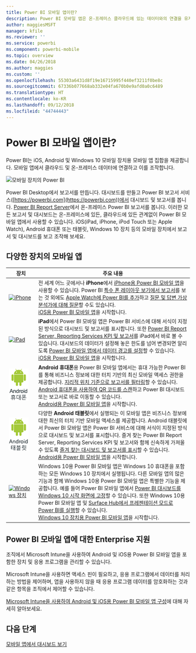 ```yaml
---
title: Power BI 모바일 앱이란?
description: Power BI 모바일 앱은 온-프레미스 클라우드에 있는 데이터와의 연결을 유지해 줍니다. 모바일 장치에서 Power BI 대시보드와 보고서를 보세요.
author: maggiesMSFT
manager: kfile
ms.reviewer: ''
ms.service: powerbi
ms.component: powerbi-mobile
ms.topic: overview
ms.date: 04/26/2018
ms.author: maggies
ms.custom: ''
ms.openlocfilehash: 55303a6431d8f19e16715995f440ef3211f0be8c
ms.sourcegitcommit: 67336b077668ab332e04fa670b0e9afd0a0c6489
ms.translationtype: HT
ms.contentlocale: ko-KR
ms.lasthandoff: 09/12/2018
ms.locfileid: "44744443"
---
```

# <a name="what-are-the-power-bi-mobile-apps"></a>Power BI 모바일 앱이란?
Power BI는 iOS, Android 및 Windows 10 모바일 장치용 모바일 앱 집합을 제공합니다. 모바일 앱에서 클라우드 및 온-프레미스 데이터에 연결하고 이를 조작합니다. 

![모바일 장치의 Power BI](./media/mobile-apps-for-mobile-devices/power-bi-mobile-apps-all-up.png)

Power BI Desktop에서 보고서를 만듭니다. 대시보드를 만들고 Power BI 보고서 서비스([https://powerbi.com](https://powerbi.com))에서 대시보드 및 보고서를 봅니다. [Power BI Report Server](../../report-server/get-started.md)에서 온-프레미스 Power BI 보고서를 봅니다. 이러한 모든 보고서 및 대시보드는 온-프레미스에 있든, 클라우드에 있든 관계없이 Power BI 모바일 앱에서 사용할 수 있습니다. iOS(iPad, iPhone, iPod Touch 또는 Apple Watch), Android 휴대폰 또는 태블릿, Windows 10 장치 등의 모바일 장치에서 보고서 및 대시보드를 보고 조작해 보세요.

## <a name="mobile-apps-for-different-devices"></a>다양한 장치의 모바일 앱

| **장치** | **주요 내용** |
| --- | --- |
| [![iPhone](./media/mobile-apps-for-mobile-devices/iphone-logo-50-px.png)](mobile-iphone-app-get-started.md) |전 세계 어느 곳에서나 **iPhone**에서 [iPhone용 Power BI 모바일 앱](mobile-iphone-app-get-started.md)을 사용할 수 있습니다. Power BI [특수 폰 레이아웃 보기에서 보고서](mobile-apps-view-phone-report.md)를 보는 것 외에도 [Apple Watch에 Power BI를 추가](mobile-apple-watch.md)하고 [질문 및 답변 가상 분석가에 대해 질문](mobile-apps-ios-qna.md)할 수도 있습니다. <br/>[iOS용 Power BI 모바일 앱](mobile-iphone-app-get-started.md)을 시작합니다. |
| [![iPad](./media/mobile-apps-for-mobile-devices/ipad-logo-50-px.png)](mobile-iphone-app-get-started.md) |**iPad**에서 Power BI 모바일 앱은 Power BI 서비스에 대해 서식이 지정된 방식으로 대시보드 및 보고서를 표시합니다. 또한 [Power BI Report Server, Reporting Services KPI 및 보고서](mobile-app-ssrs-kpis-mobile-on-premises-reports.md)를 iPad에서 바로 볼 수 있습니다. 대시보드의 데이터가 설정해 놓은 한도를 넘어 변경되면 알리도록 [Power BI 모바일 앱에서 데이터 경고를 설정](mobile-set-data-alerts-in-the-mobile-apps.md)할 수 있습니다. <br/>[iOS용 Power BI 모바일 앱](mobile-iphone-app-get-started.md)을 시작합니다. |
| [![Android 휴대폰](media/mobile-apps-for-mobile-devices/android-phone-logo-50-px.png)](mobile-android-app-get-started.md) |**Android 휴대폰**용 Power BI 모바일 앱에서는 휴대 가능한 Power BI를 통해 비즈니스 정보에 대한 터치 기반의 최신 모바일 액세스 권한을 제공합니다. [지리적 위치 기준으로 보고서를 필터링](mobile-apps-geographic-filtering.md)할 수 있습니다. [Android 휴대폰을 사용하여 QR 코드를 스캔](mobile-apps-qr-code.md)하고 Power BI 대시보드 또는 보고서로 바로 이동할 수 있습니다. <br/>[Android용 Power BI 모바일 앱](mobile-android-app-get-started.md)을 시작합니다. |
| [![Android 태블릿](./media/mobile-apps-for-mobile-devices/android-tablet-logo-50-px.png)](mobile-android-app-get-started.md) |다양한 **Android 태블릿**에서 실행되는 이 모바일 앱은 비즈니스 정보에 대한 최신의 터치 기반 모바일 액세스를 제공합니다. Android 태블릿에서 Power BI 모바일 앱은 Power BI 서비스에 대해 서식이 지정된 방식으로 대시보드 및 보고서를 표시합니다. 즐겨 찾는 Power BI Report Server, Reporting Services KPI 및 보고서와 함께 신속하게 가져올 수 있도록 [즐겨 찾는 대시보드 및 보고서를 표시](mobile-apps-favorites.md)할 수 있습니다. <br/>[Android용 Power BI 모바일 앱](mobile-android-app-get-started.md)을 시작합니다. |
| [![Windows 장치](./media/mobile-apps-for-mobile-devices/win-10-logo-50-px.png)](../../desktop-getting-started.md) |Windows 10용 Power BI 모바일 앱은 Windows 10 휴대폰을 포함하는 모든 Windows 10 장치에서 실행됩니다. 다른 모바일 앱의 많은 기능과 함께 Windows 10용 Power BI 모바일 앱은 특별한 기능을 제공합니다. 예를 들어 Power BI 모바일 앱에서 [Power BI 대시보드를 Windows 10 시작 화면에 고정](mobile-pin-dashboard-start-screen-windows-10-phone-app.md)할 수 있습니다. 또한 Windows 10용 Power BI 모바일 앱 및 [Surface Hub에서 프레젠테이션 모드로 Power BI를 실행](mobile-windows-10-app-presentation-mode.md)할 수 있습니다. <br/>[Windows 10 장치용 Power BI 모바일 앱](mobile-windows-10-phone-app-get-started.md)을 시작합니다. |

## <a name="enterprise-support-for-the-power-bi-mobile-apps"></a>Power BI 모바일 앱에 대한 Enterprise 지원
조직에서 Microsoft Intune을 사용하여 Android 및 iOS용 Power BI 모바일 앱을 포함한 장치 및 응용 프로그램을 관리할 수 있습니다.

Microsoft Intune을 사용하면 액세스 핀이 필요하고, 응용 프로그램에서 데이터를 처리하는 방법을 제어하며, 앱을 사용하지 않을 때 응용 프로그램 데이터를 암호화하는 것과 같은 항목을 조직에서 제어할 수 있습니다.

[Microsoft Intune을 사용하여 Android 및 iOS용 Power BI 모바일 앱 구성](../../service-admin-mobile-intune.md)에 대해 자세히 알아보세요. 

## <a name="next-steps"></a>다음 단계
[모바일 앱에서 대시보드 보기](mobile-apps-quickstart-view-dashboard-report.md)


